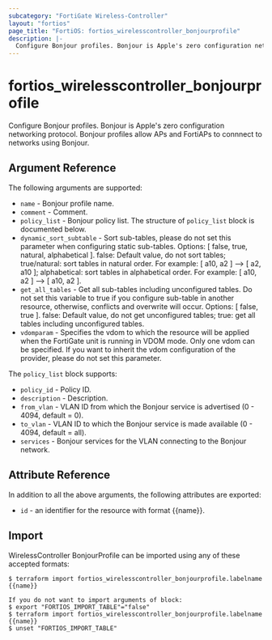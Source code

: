 ```yaml
---
subcategory: "FortiGate Wireless-Controller"
layout: "fortios"
page_title: "FortiOS: fortios_wirelesscontroller_bonjourprofile"
description: |-
  Configure Bonjour profiles. Bonjour is Apple's zero configuration networking protocol. Bonjour profiles allow APs and FortiAPs to connnect to networks using Bonjour.
---
```


# fortios_wirelesscontroller_bonjourprofile
Configure Bonjour profiles. Bonjour is Apple's zero configuration networking protocol. Bonjour profiles allow APs and FortiAPs to connnect to networks using Bonjour.

## Argument Reference

The following arguments are supported:

* `name` - Bonjour profile name.
* `comment` - Comment.
* `policy_list` - Bonjour policy list. The structure of `policy_list` block is documented below.
* `dynamic_sort_subtable` - Sort sub-tables, please do not set this parameter when configuring static sub-tables. Options: [ false, true, natural, alphabetical ]. false: Default value, do not sort tables; true/natural: sort tables in natural order. For example: [ a10, a2 ] --> [ a2, a10 ]; alphabetical: sort tables in alphabetical order. For example: [ a10, a2 ] --> [ a10, a2 ].
* `get_all_tables` - Get all sub-tables including unconfigured tables. Do not set this variable to true if you configure sub-table in another resource, otherwise, conflicts and overwrite will occur. Options: [ false, true ]. false: Default value, do not get unconfigured tables; true: get all tables including unconfigured tables. 
* `vdomparam` - Specifies the vdom to which the resource will be applied when the FortiGate unit is running in VDOM mode. Only one vdom can be specified. If you want to inherit the vdom configuration of the provider, please do not set this parameter.

The `policy_list` block supports:

* `policy_id` - Policy ID.
* `description` - Description.
* `from_vlan` - VLAN ID from which the Bonjour service is advertised (0 - 4094, default = 0).
* `to_vlan` - VLAN ID to which the Bonjour service is made available (0 - 4094, default = all).
* `services` - Bonjour services for the VLAN connecting to the Bonjour network.


## Attribute Reference

In addition to all the above arguments, the following attributes are exported:
* `id` - an identifier for the resource with format {{name}}.

## Import

WirelessController BonjourProfile can be imported using any of these accepted formats:
```
$ terraform import fortios_wirelesscontroller_bonjourprofile.labelname {{name}}

If you do not want to import arguments of block:
$ export "FORTIOS_IMPORT_TABLE"="false"
$ terraform import fortios_wirelesscontroller_bonjourprofile.labelname {{name}}
$ unset "FORTIOS_IMPORT_TABLE"
```
